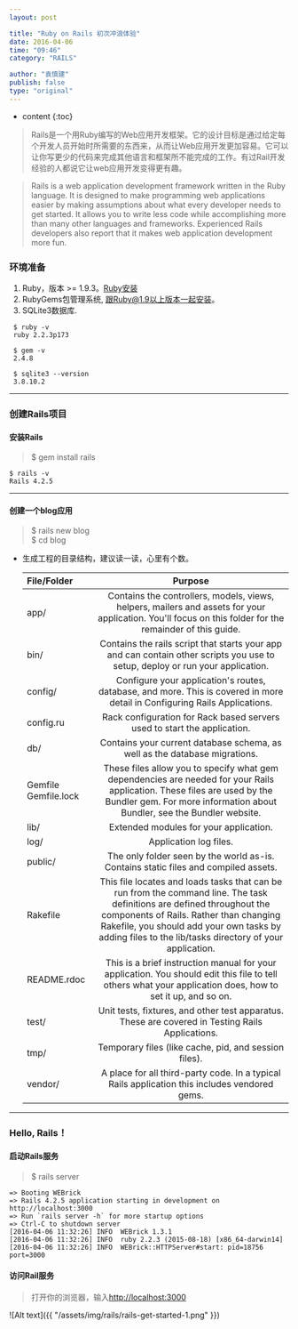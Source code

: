 ```yaml
---
layout: post

title: "Ruby on Rails 初次冲浪体验"
date: 2016-04-06
time: "09:46"
category: "RAILS"

author: "袁慎建"
publish: false
type: "original"
---
```


* content
{:toc}



>Rails是一个用Ruby编写的Web应用开发框架。它的设计目标是通过给定每个开发人员开始时所需要的东西来，从而让Web应用开发更加容易。它可以让你写更少的代码来完成其他语言和框架所不能完成的工作。有过Rail开发经验的人都说它让web应用开发变得更有趣。

>Rails is a web application development framework written in the Ruby language. It is designed to make programming web applications easier by making assumptions about what every developer needs to get started. It allows you to write less code while accomplishing more than many other languages and frameworks. Experienced Rails developers also report that it makes web application development more fun.

### 环境准备

1. Ruby，版本 >= 1.9.3。[Ruby安装](https://www.ruby-lang.org/en/documentation/installation/)
2. RubyGems包管理系统, 跟Ruby@1.9以上版本一起安装。
3. SQLite3数据库.

```
 $ ruby -v
 ruby 2.2.3p173

 $ gem -v
 2.4.8

 $ sqlite3 --version
 3.8.10.2
```

---

### 创建Rails项目

#### 安装Rails
>$ gem install rails  

```
$ rails -v  
Rails 4.2.5
```

---

#### 创建一个blog应用
>$ rails new blog  
>$ cd blog

* 生成工程的目录结构，建议读一读，心里有个数。

	File/Folder |	Purpose
	|:----------|:-----------:|
	app/        | Contains the controllers, models, views, helpers, mailers and assets for your application. You'll focus on this folder for the remainder of this guide.
	bin/        | Contains the rails script that starts your app and can contain other scripts you use to setup, deploy or run your application.
	config/     | Configure your application's routes, database, and more. This is covered in more detail in Configuring Rails Applications.
	config.ru	  | Rack configuration for Rack based servers used to start the application.
	db/         |	Contains your current database schema, as well as the database migrations.
	Gemfile Gemfile.lock | These files allow you to specify what gem dependencies are needed for your Rails application. These files are used by the Bundler gem. For more information about Bundler, see the Bundler website.
	lib/        | Extended modules for your application.
	log/        | Application log files.
	public/ 	  | The only folder seen by the world as-is. Contains static files and compiled assets.
	Rakefile	  | This file locates and loads tasks that can be run from the command line. The task definitions are defined throughout the components of Rails. Rather than changing Rakefile, you should add your own tasks by adding files to the lib/tasks directory of your application.
	README.rdoc | This is a brief instruction manual for your application. You should edit this file to tell others what your application does, how to set it up, and so on.
	test/	     | Unit tests, fixtures, and other test apparatus. These are covered in Testing Rails Applications.
	tmp/	     | Temporary files (like cache, pid, and session files).
	vendor/	  | A place for all third-party code. In a typical Rails application this includes vendored gems.


---

### Hello, Rails！

#### 启动Rails服务
>$ rails server

```
=> Booting WEBrick
=> Rails 4.2.5 application starting in development on http://localhost:3000
=> Run `rails server -h` for more startup options
=> Ctrl-C to shutdown server
[2016-04-06 11:32:26] INFO  WEBrick 1.3.1
[2016-04-06 11:32:26] INFO  ruby 2.2.3 (2015-08-18) [x86_64-darwin14]
[2016-04-06 11:32:26] INFO  WEBrick::HTTPServer#start: pid=18756 port=3000
```

#### 访问Rail服务
>打开你的浏览器，输入[http://localhost:3000](http://localhost:3000)

![Alt text]({{ "/assets/img/rails/rails-get-started-1.png" }})






